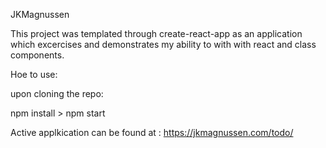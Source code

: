 JKMagnussen

This project was templated through create-react-app as an application which excercises and demonstrates my ability to with with react and class components.

Hoe to use:

upon cloning the repo:

npm install > npm start

Active applkication can be found at : https://jkmagnussen.com/todo/
